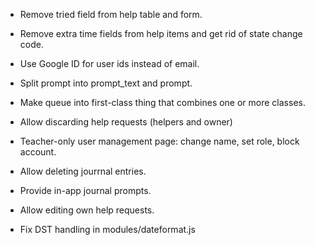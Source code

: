 - Remove tried field from help table and form.

- Remove extra time fields from help items and get rid of state change code.

- Use Google ID for user ids instead of email.

- Split prompt into prompt_text and prompt.

- Make queue into first-class thing that combines one or more classes.

- Allow discarding help requests (helpers and owner)

- Teacher-only user management page: change name, set role, block account.

- Allow deleting jourrnal entries.

- Provide in-app journal prompts.

- Allow editing own help requests.

- Fix DST handling in modules/dateformat.js

